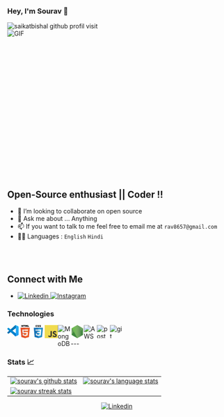 ### Hey, I'm Sourav  👋

<img src="https://komarev.com/ghpvc/?username=rav8657&label=PEOPLE%20VISIT%20THIS%20PROFILE&color=blueviolet&style=flat-square" alt="saikatbishal github profil visit" />

 <img align="right" alt="GIF" src="https://github.com/neoighodaro/neoighodaro/blob/master/5CEBA381-C26B-42C7-B5DD-DBEF3BC73697.gif" width="850" height="320" />
 <br/>
 
 
 </br>
 &nbsp;
 
##  Open-Source enthusiast || Coder !!
- 👯 I’m looking to collaborate on open source
- 💬 Ask me about ... Anything
- 📫 If you want to talk to me feel free to email me at `rav8657@gmail.com`
- 🙇‍♂️ Languages : `English` `Hindi`


<br />
<br />

## Connect with Me
- <a href="https://www.linkedin.com/in/sourav-shukla/" target="_blank">
    <img alt=" Linkedin" src="https://cliply.co/wp-content/uploads/2021/02/372102050_LINKEDIN_ICON_TRANSPARENT_1080.gif"  width="50" height="50">
  <a/>
 
  <a href="https://www.instagram.com/100_raav/" target="_blank">
    <img alt=" Instagram" src="https://thumbs.gfycat.com/IncompleteTightDanishswedishfarmdog-size_restricted.gif"  width="50" height="50">
  <a/>
 
 
 

### Technologies

<img align="left" alt="Visual Studio Code" width="26px" src="https://raw.githubusercontent.com/github/explore/80688e429a7d4ef2fca1e82350fe8e3517d3494d/topics/visual-studio-code/visual-studio-code.png" />
<img align="left" alt="HTML5" width="30px" src="https://raw.githubusercontent.com/github/explore/80688e429a7d4ef2fca1e82350fe8e3517d3494d/topics/html/html.png" />
<img align="left" alt="CSS3" width="30px" src="https://raw.githubusercontent.com/github/explore/80688e429a7d4ef2fca1e82350fe8e3517d3494d/topics/css/css.png" />
<img align="left" alt="JavaScript" width="30px" src="https://raw.githubusercontent.com/github/explore/80688e429a7d4ef2fca1e82350fe8e3517d3494d/topics/javascript/javascript.png" />

<img align="left" alt="MongoDB" width="30px" src="https://code4developers.com/wp-content/uploads/2019/10/MongoDBicon.png" />
<img align="left" alt="Node.js" width="30px" src="https://raw.githubusercontent.com/github/explore/80688e429a7d4ef2fca1e82350fe8e3517d3494d/topics/nodejs/nodejs.png" />
<img align="left" alt="AWS" width="30px" src="https://www.consoleconnect.com/wp-content/uploads/2019/07/amazon-web-services-cloud.svg" />
<a href="https://postman.com" target="_blank"> <img align="left" src="https://www.vectorlogo.zone/logos/getpostman/getpostman-icon.svg" alt="postman" width="30" height="30" margin ="10px"/> </a>
<a href="https://git-scm.com/" target="_blank"> <img align ="left" src="https://www.vectorlogo.zone/logos/git-scm/git-scm-icon.svg" alt="git" width="30" height="30"/> </a>
     
<br/>
<br/>
---

### Stats 📈
<table align="center" cellspacing="0" cellpadding="0" border="0">
   <tr>
    <td>
      <a href="https://github.com/rav8657" target="_blank">
        <img src="https://github-readme-stats.vercel.app/api?username=rav8657&show_icons=true&include_all_commits=true&theme=ayu-mirage&hide_border=true" alt="sourav's github stats">
      <a/>
    </td>
    <td>
      <a href="https://still-taiga-23032.herokuapp.com/" target="_blank">
        <img src="https://github-readme-stats.vercel.app/api/top-langs/?username=rav8657&theme=ayu-mirage&layout=compact&hide_border=true" alt="sourav's language stats">
      <a/>
    </td>
   </tr>
  <tr>
  <tr>
    <td>
      <a href="https://still-taiga-23032.herokuapp.com/" target="_blank">
        <img src="https://github-readme-streak-stats.herokuapp.com/?user=rav8657&theme=ayu-mirage&hide_border=true" alt="sourav streak stats">
      <a/>
    </td>
   
   </tr>
</table>
  
  <p align="center">
  <a href="https://www.linkedin.com/in/sourav-shukla/" target="_blank">
    <img alt=" Linkedin" src="https://cliply.co/wp-content/uploads/2021/02/372102050_LINKEDIN_ICON_TRANSPARENT_1080.gif"  width="50" height="50">
  <a/>
 
</p>









<!-- <h1 align="center">Hi 👋, I'm Sourav</h1>

<img align="right" alt="GIF" src="https://github.com/neoighodaro/neoighodaro/blob/master/5CEBA381-C26B-42C7-B5DD-DBEF3BC73697.gif" width="850" height="320" />
&nbsp;
<h3 align="center">A passionate Backend developer</h3>

<p align="left"> <img src="https://komarev.com/ghpvc/?username=rav8657&label=Profile%20views&color=0e75b6&style=flat" alt="rav8657" /> </p>

<p align="left"> <a href="https://github.com/ryo-ma/github-profile-trophy"><img src="https://github-profile-trophy.vercel.app/?username=rav8657" alt="rav8657" /></a> </p>

<p align="left"> <a href="https://twitter.com/@tweet2srv" target="blank"><img src="https://img.shields.io/twitter/follow/@tweet2srv?logo=twitter&style=for-the-badge" alt="@tweet2srv" /></a> </p>

- 🔭 I’m currently working on **WhatsApp clone**

- 👯 I’m looking to collaborate on **open source**

- 👨‍💻 All of my projects are available at [github.com/rav8657](github.com/rav8657)

- 💬 Ask me about **... Anything**

- 📫 How to reach me **rav8657@gmail.com**

<h3 align="left">Connect with me:</h3>
<p align="left">
<a href="https://twitter.com/@tweet2srv" target="blank"><img align="center" src="https://raw.githubusercontent.com/rahuldkjain/github-profile-readme-generator/master/src/images/icons/Social/twitter.svg" alt="@tweet2srv" height="30" width="40" /></a>
<a href="https://linkedin.com/in/https://www.linkedin.com/in/sourav-shukla/" target="blank"><img align="center" src="https://raw.githubusercontent.com/rahuldkjain/github-profile-readme-generator/master/src/images/icons/Social/linked-in-alt.svg" alt="https://www.linkedin.com/in/sourav-shukla/" height="30" width="40" /></a>
<a href="https://instagram.com/100_raav" target="blank"><img align="center" src="https://raw.githubusercontent.com/rahuldkjain/github-profile-readme-generator/master/src/images/icons/Social/instagram.svg" alt="100_raav" height="30" width="40" /></a>
</p>

<h3 align="left">Languages and Tools:</h3>
<p align="left"> <a href="https://aws.amazon.com" target="_blank" rel="noreferrer"> <img src="https://raw.githubusercontent.com/devicons/devicon/master/icons/amazonwebservices/amazonwebservices-original-wordmark.svg" alt="aws" width="40" height="40"/> </a> <a href="https://www.w3schools.com/css/" target="_blank" rel="noreferrer"> <img src="https://raw.githubusercontent.com/devicons/devicon/master/icons/css3/css3-original-wordmark.svg" alt="css3" width="40" height="40"/> </a> <a href="https://expressjs.com" target="_blank" rel="noreferrer"> <img src="https://raw.githubusercontent.com/devicons/devicon/master/icons/express/express-original-wordmark.svg" alt="express" width="40" height="40"/> </a> <a href="https://git-scm.com/" target="_blank" rel="noreferrer"> <img src="https://www.vectorlogo.zone/logos/git-scm/git-scm-icon.svg" alt="git" width="40" height="40"/> </a> <a href="https://www.w3.org/html/" target="_blank" rel="noreferrer"> <img src="https://raw.githubusercontent.com/devicons/devicon/master/icons/html5/html5-original-wordmark.svg" alt="html5" width="40" height="40"/> </a> <a href="https://developer.mozilla.org/en-US/docs/Web/JavaScript" target="_blank" rel="noreferrer"> <img src="https://raw.githubusercontent.com/devicons/devicon/master/icons/javascript/javascript-original.svg" alt="javascript" width="40" height="40"/> </a> <a href="https://www.mongodb.com/" target="_blank" rel="noreferrer"> <img src="https://raw.githubusercontent.com/devicons/devicon/master/icons/mongodb/mongodb-original-wordmark.svg" alt="mongodb" width="40" height="40"/> </a> <a href="https://nodejs.org" target="_blank" rel="noreferrer"> <img src="https://raw.githubusercontent.com/devicons/devicon/master/icons/nodejs/nodejs-original-wordmark.svg" alt="nodejs" width="40" height="40"/> </a> <a href="https://postman.com" target="_blank" rel="noreferrer"> <img src="https://www.vectorlogo.zone/logos/getpostman/getpostman-icon.svg" alt="postman" width="40" height="40"/> </a> <a href="https://redis.io" target="_blank" rel="noreferrer"> <img src="https://raw.githubusercontent.com/devicons/devicon/master/icons/redis/redis-original-wordmark.svg" alt="redis" width="40" height="40"/> </a> </p>

<p><img align="left" src="https://github-readme-stats.vercel.app/api/top-langs?username=rav8657&show_icons=true&locale=en&layout=compact" alt="rav8657" /></p>

<p>&nbsp;<img align="center" src="https://github-readme-stats.vercel.app/api?username=rav8657&show_icons=true&locale=en" alt="rav8657" /></p>

<p><img align="center" src="https://github-readme-streak-stats.herokuapp.com/?user=rav8657&" alt="rav8657" /></p> -->
